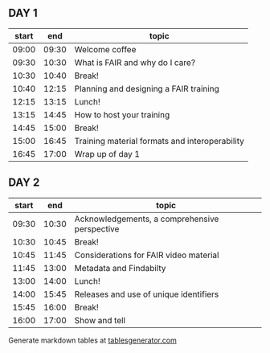 ## DAY 1

| start 	| end   	| topic   	|
|-------	|-------	|---------	|
| 09:00 	| 09:30 	| Welcome coffee	       |
| 09:30 	| 10:30 	| What is FAIR and why do I care?  |
| 10:30 	| 10:40 	| Break!                    	   |
| 10:40 	| 12:15 	| Planning and designing a FAIR training   	   |
| 12:15 	| 13:15 	| Lunch! 	   	           	  	   |
| 13:15 	| 14:45 	| How to host your training   |
| 14:45   | 15:00   |   Break!                      |
| 15:00   | 16:45   | Training material formats and interoperability  |               |
| 16:45   | 17:00   | Wrap up of day 1 | 

## DAY 2

| start 	| end   	| topic   	|
|-------	|-------	|---------	|
| 09:30 	| 10:30 	| Acknowledgements, a comprehensive perspective	|
| 10:30 	| 10:45 	| Break!    	           	                	|
| 10:45 	| 11:45 	| Considerations for FAIR video material |
| 11:45 	| 13:00 	| Metadata and Findabilty  	|
| 13:00 	| 14:00 	| Lunch! | 	           	                	|
| 14:00   | 15:45   | Releases and use of unique identifiers    	|
| 15:45 	| 16:00 	| Break!   	           	                	|
| 16:00   | 17:00   | Show and tell	|

Generate markdown tables at [tablesgenerator.com](https://www.tablesgenerator.com/markdown_tables)
